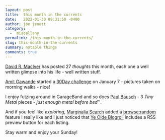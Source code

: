 ```yaml
---
layout: post
title:  this month in the currents
date:   2022-01-30 09:31:50 -0400
author: joe jenett
category:
  -  miscellany
permalink: /this-month-in-the-currents/
slug: this-month-in-the-currents
summary: notable things
comments: true
---
```

[David R. MacIver](https://notebook.drmaciver.com/) has posted 27 _thoughts_ this month, each one a well written glimpse into his life - well written stuff.

[Amit Gawande](https://www.amitgawande.com/) started a [30Day challenge](https://www.amitgawande.com/categories/30day/) on January 7 - pictures taken on morning walks - nice!

I enjoy futzing around in GarageBand and so does [Paul Bausch](https://www.onfocus.com/2022/01/8293/music-tiny-metal) - 3 _Tiny Metal_ pieces - _just enough metal before bed_™.

And if you feel like _exploring_, [Marginalia Search](https://search.marginalia.nu/) added a [browse:random](https://search.marginalia.nu/explore/random) feature I really like and I just noticed that [Ye Olde Blogroll](https://blogroll.org/) includes a RSS preview button for each listing.

Stay warm and enjoy your Sunday!

<a href="https://brid.gy/publish/twitter"></a>
<data class="p-bridgy-omit-link" value="false"></data>